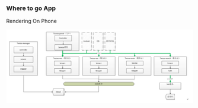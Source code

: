### Where to go App

Rendering On Phone

![image](https://github.com/ZehuaWang/TaoTao_ShoppingSite/blob/master/pic/system.png)
